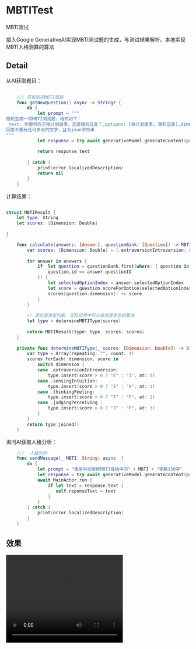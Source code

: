 #  MBTITest

MBTI测试

接入Google GenerativeAI实现MBTI测试题的生成，与测试结果解析。本地实现MBTI人格测算的算法

## Detail

从AI获取题目：
```swift
    
    /// 获取新的MBTI题目
    func getNewQuestion() async -> String? {
        do {
            let prompt = """
随机生成一项MBTI测试题，格式如下：
 text: 你更倾向于按计划做事，还是随机应变？,options: [按计划做事, 随机应变],dimension: judgingPerceiving,scoreForOption: [1, -1] 
回答不要有任何多余的文字，且为json字符串
"""
            let response = try await generativeModel.generateContent(prompt)
           
            return response.text
            
        } catch {
            print(error.localizedDescription)
            return nil
        }
    }
```
计算结果：

``` swift

struct MBTIResult {
    let type: String
    let scores: [Dimension: Double]
    
}

    func calculate(answers: [Answer], questionBank: [Question]) -> MBTIResult {
        var scores: [Dimension: Double] = [.extraversionIntroversion: 0, .sensingIntuition: 0, .thinkingFeeling: 0, .judgingPerceiving: 0]
        
        for answer in answers {
            if  let question = questionBank.first(where: { question in
                question.id == answer.questionID
            }) {
                let selectedOptionIndex = answer.selectedOptionIndex
                let score = question.scoreForOption[selectedOptionIndex]
                scores[question.dimension]! += score
            }
        }
        
        // 简化版类型判断，实际应用中可以采用更复杂的算法
        let type = determineMBTIType(scores)
        
        return MBTIResult(type: type, scores: scores)
    }
    
    private func determineMBTIType(_ scores: [Dimension: Double]) -> String {
        var type = Array(repeating: "", count: 4)
        scores.forEach{ dimension, score in
            switch dimension {
            case .extraversionIntroversion:
                type.insert(score > 0 ? "E" : "I", at: 0)
            case .sensingIntuition:
                type.insert(score > 0 ? "S" : "N", at: 1)
            case .thinkingFeeling:
                type.insert(score > 0 ? "T" : "F", at: 2)
            case .judgingPerceiving :
                type.insert(score > 0 ? "J" : "P", at: 3)
            }
        }
        return type.joined()
    }
```

询问AI获取人格分析：

```swift
    ///  人格分析
    func sendMessage(_ MBTI: String) async  {
        do {
            let prompt = "使用中文解释MBTI性格中的" + MBTI + "字数150字"
            let response = try await generativeModel.generateContent(prompt)
            await MainActor.run {
                if let text = response.text {
                   self.reponseText = text
                }
            }
        } catch {
            print(error.localizedDescription)
        }
    }
```
## 效果

<video width="320" height="240" controls> 
  <source src="[https://github.com/LeiZiKang/MBTITest/blob/dev/Simulator%20Screen%20Recording%20-%20iPhone%2016%20Pro%20-%202024-10-14%20at%2017.30.01.mp4](https://github.com/LeiZiKang/MBTITest/raw/refs/heads/dev/Simulator%20Screen%20Recording%20-%20iPhone%2016%20Pro%20-%202024-10-14%20at%2017.30.01.mp4)" type="video/mp4"> 
</video>

